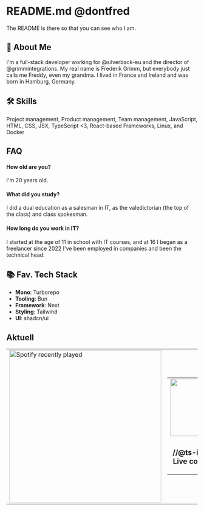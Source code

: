 
# README.md @dontfred

The README is there so that you can see who I am.



## 🚀 About Me
I'm a full-stack developer working for @silverback-eu and the director of @grimmintegrations. My real name is Frederik Grimm, but everybody just calls me Freddy, even my grandma. I lived in France and Ireland and was born in Hamburg, Germany.


## 🛠 Skills
Project management, Product management, Team management, JavaScript, HTML, CSS, JSX, TypeScript <3, React-based Frameworks, Linux, and Docker


## FAQ

#### How old are you?

I'm 20 years old.

#### What did you study?

I did a dual education as a salesman in IT, as the valedictorian (the top of the class) and class spokesman.

#### How long do you work in IT?

I started at the age of 11 in school with IT courses, and at 16 I began as a freelancer since 2022 I've been employed in companies and been the technical head.





## 📚 Fav. Tech Stack

- **Mono**: Turborepo
- **Tooling**: Bun
- **Framework**: Next
- **Styling**: Tailwind
- **UI**: shadcn/ui


## Aktuell

<table align="center">
  <tr>
    <td>
      <a style="width: 50%" href="https://open.spotify.com/user/68DTKW">
        <img src="https://spotify-recently-played-readme.vercel.app/api?user=31vypirmosg5a6tkbk5mygsr247i" alt="Spotify recently played" width="400" />
      </a>
    </td>
    <td>
      <table>
        <tr>
          <td>
            <img height="150" src="https://i.imgflip.com/6bo42l.jpg"  />
          </td>
        </tr>
        <tr>
          <td>
           <h3 align="center">//@ts-ignore - Live counter: 0</h3>
          </td>
        </tr>
      </table>
    </td>
  </tr>
</table>
